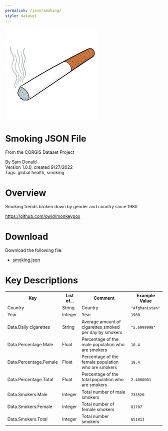 ```yaml
---
permalink: /json/smoking/
style: dataset
---
```


<img class="img-thumbnail float-right"
     src="/images/datasets/smoking-icon.jpg"
     alt="smoking icon"
     role="presentation">

# Smoking JSON File

<p class='lead'>From the CORGIS Dataset Project</p>

<span class='text-muted'>By Sam Donald</span><br>
<span class='text-muted'>Version 1.0.0, created 9/27/2022</span><br>
<span class='text-muted'>Tags: global health, smoking</span>

# Overview

Smoking trends broken down by gender and country since 1980


<https://github.com/owid/monkeypox>




# Download

Download the following file:

* <a href='../../datasets/json/smoking/smoking.json' download>smoking.json <span class="fas fa-download"></span></a>

# Key Descriptions
    
<table class='table table-condensed table-striped table-bordered table-hover'>
<tr>
    <th class=''>Key</th>
    <th class=''>List of...</th>
    <th class=''>Comment</th>
    <th class=''>Example Value</th>
</tr>

<tr>
    <td>Country</td>
    <td>String</td> 
    <td>Country</td>
    <td><code>"Afghanistan"</code></td>
</tr>

<tr>
    <td>Year</td>
    <td>Integer</td> 
    <td>Year</td>
    <td><code>1980</code></td>
</tr>

<tr>
    <td>Data.Daily cigarettes</td>
    <td>String</td> 
    <td>Average amount of cigarettes smoked per day by smokers</td>
    <td><code>"5.6999998"</code></td>
</tr>

<tr>
    <td>Data.Percentage.Male</td>
    <td>Float</td> 
    <td>Percentage of the male population who are smokers</td>
    <td><code>10.4</code></td>
</tr>

<tr>
    <td>Data.Percentage.Female</td>
    <td>Float</td> 
    <td>Percentage of the female population who are smokers</td>
    <td><code>18.4</code></td>
</tr>

<tr>
    <td>Data.Percentage.Total</td>
    <td>Float</td> 
    <td>Percentage of the total population who are smokers</td>
    <td><code>2.4000001</code></td>
</tr>

<tr>
    <td>Data.Smokers.Male</td>
    <td>Integer</td> 
    <td>Total number of male smokers</td>
    <td><code>733520</code></td>
</tr>

<tr>
    <td>Data.Smokers.Female</td>
    <td>Integer</td> 
    <td>Total number of female smokers</td>
    <td><code>81707</code></td>
</tr>

<tr>
    <td>Data.Smokers.Total</td>
    <td>Integer</td> 
    <td>Total number smokers</td>
    <td><code>651813</code></td>
</tr>

</table>